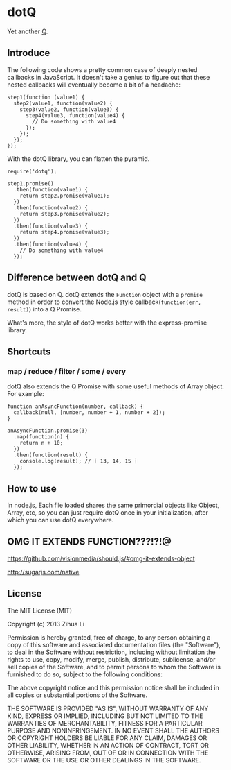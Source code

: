 # dotQ
Yet another [Q](https://github.com/kriskowal/q).

## Introduce

The following code shows a pretty common case of deeply nested callbacks in JavaScript. It doesn't take a genius to figure out that these nested callbacks will eventually become a bit of a headache:

	step1(function (value1) {
	  step2(value1, function(value2) {
	    step3(value2, function(value3) {
	      step4(value3, function(value4) {
	        // Do something with value4
	      });
	    });
	  });
	});

With the dotQ library, you can flatten the pyramid.

	require('dotq');

	step1.promise()
	  .then(function(value1) {
	    return step2.promise(value1);
	  })
	  .then(function(value2) {
	    return step3.promise(value2);
	  })
	  .then(function(value3) {
	    return step4.promise(value3);
	  })
	  .then(function(value4) {
	    // Do something with value4
	  });

## Difference between dotQ and Q
dotQ is based on Q. dotQ extends the `Function` object with a `promise` method in order to convert the Node.js style callback(`function(err, result)`) into a Q Promise.

What's more, the style of dotQ works better with the express-promise library. 

## Shortcuts

### map / reduce / filter / some / every
dotQ also extends the Q Promise with some useful methods of Array object. For example:

	function anAsyncFunction(number, callback) {
	  callback(null, [number, number + 1, number + 2]);
	}

	anAsyncFunction.promise(3)
	  .map(function(n) {
	    return n + 10;
	  })
	  .then(function(result) {
	    console.log(result); // [ 13, 14, 15 ]
	  });


## How to use
In node.js, Each file loaded shares the same primordial objects like Object, Array, etc,
so you can just require dotQ once in your initialization, after which you can use dotQ everywhere.

## OMG IT EXTENDS FUNCTION???!?!@
https://github.com/visionmedia/should.js/#omg-it-extends-object

http://sugarjs.com/native

## License
The MIT License (MIT)

Copyright (c) 2013 Zihua Li

Permission is hereby granted, free of charge, to any person obtaining a copy of
this software and associated documentation files (the "Software"), to deal in
the Software without restriction, including without limitation the rights to
use, copy, modify, merge, publish, distribute, sublicense, and/or sell copies of
the Software, and to permit persons to whom the Software is furnished to do so,
subject to the following conditions:

The above copyright notice and this permission notice shall be included in all
copies or substantial portions of the Software.

THE SOFTWARE IS PROVIDED "AS IS", WITHOUT WARRANTY OF ANY KIND, EXPRESS OR
IMPLIED, INCLUDING BUT NOT LIMITED TO THE WARRANTIES OF MERCHANTABILITY, FITNESS
FOR A PARTICULAR PURPOSE AND NONINFRINGEMENT. IN NO EVENT SHALL THE AUTHORS OR
COPYRIGHT HOLDERS BE LIABLE FOR ANY CLAIM, DAMAGES OR OTHER LIABILITY, WHETHER
IN AN ACTION OF CONTRACT, TORT OR OTHERWISE, ARISING FROM, OUT OF OR IN
CONNECTION WITH THE SOFTWARE OR THE USE OR OTHER DEALINGS IN THE SOFTWARE.

